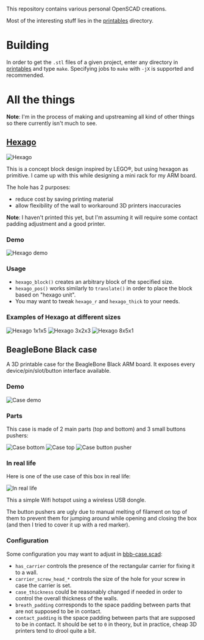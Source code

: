 This repository contains various personal OpenSCAD creations.

Most of the interesting stuff lies in the [printables](printables) directory.

Building
========

In order to get the `.stl` files of a given project, enter any directory in
[printables](printables/) and type `make`. Specifying jobs to `make` with `-jX`
is supported and recommended.

All the things
==============

**Note**: I'm in the process of making and upstreaming all kind of other things
so there currently isn't much to see.


[Hexago](printables/hexago/hexago.scad)
---------------------------------------

![Hexago](img/hexago/hexago-1x1x1.png)

This is a concept block design inspired by LEGO®, but using hexagon as
primitive. I came up with this while designing a mini rack for my ARM board.

The hole has 2 purposes:
- reduce cost by saving printing material
- allow flexibility of the wall to workaround 3D printers inaccuracies

**Note**: I haven't printed this yet, but I'm assuming it will require some
contact padding adjustment and a good printer.

### Demo

![Hexago demo](img/hexago/hexago.gif)

### Usage

- `hexago_block()` creates an arbitrary block of the specified size.
- `hexago_pos()` works similarly to `translate()` in order to place the block
  based on "hexago unit".
- You may want to tweak `hexago_r` and `hexago_thick` to your needs.

### Examples of Hexago at different sizes

![Hexago 1x1x5](img/hexago/hexago-1x1x5.png)
![Hexago 3x2x3](img/hexago/hexago-3x2x3.png)
![Hexago 8x5x1](img/hexago/hexago-8x5x1.png)


BeagleBone Black case
---------------------

A 3D printable case for the BeagleBone Black ARM board. It exposes every
device/pin/slot/button interface available.

### Demo

![Case demo](img/bbb-case/bbb-case.gif)

### Parts

This case is made of 2 main parts (top and bottom) and 3 small buttons pushers:

![Case bottom](img/bbb-case/bbb-case-bottom.png)
![Case top](img/bbb-case/bbb-case-top.png)
![Case button pusher](img/bbb-case/bbb-case-btnpusher.png)

### In real life

Here is one of the use case of this box in real life:

![In real life](img/bbb-case/real-life.jpg)

This a simple Wifi hotspot using a wireless USB dongle.

The button pushers are ugly due to manual melting of filament on top of them to
prevent them for jumping around while opening and closing the box (and then I
tried to cover it up with a red marker).

### Configuration

Some configuration you may want to adjust in [bbb-case.scad](printables/bbb-case/bbb-case.scad):

- `has_carrier` controls the presence of the rectangular carrier for fixing it
  to a wall.
- `carrier_screw_head_*` controls the size of the hole for your screw in case
  the carrier is set.
- `case_thickness` could be reasonably changed if needed in order to control
  the overall thickness of the walls.
- `breath_padding` corresponds to the space padding between parts that are not
  supposed to be in contact.
- `contact_padding` is the space padding between parts that are supposed to be
  in contact. It should be set to `0` in theory, but in practice, cheap 3D
  printers tend to drool quite a bit.
